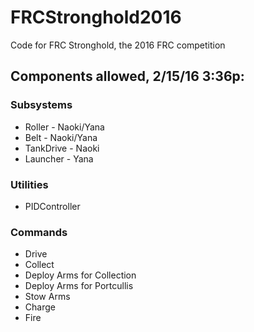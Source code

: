 # FRCStronghold2016
Code for FRC Stronghold, the 2016 FRC competition

## Components allowed, 2/15/16 3:36p:
### Subsystems
 - Roller - Naoki/Yana
 - Belt - Naoki/Yana
 - TankDrive - Naoki
 - Launcher - Yana

### Utilities
 - PIDController

### Commands
 - Drive
 - Collect
 - Deploy Arms for Collection
 - Deploy Arms for Portcullis
 - Stow Arms
 - Charge
 - Fire
